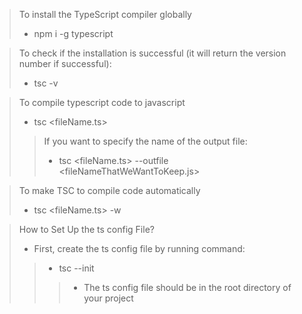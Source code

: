 > To install the TypeScript compiler globally
> - npm i -g typescript

> To check if the installation is successful (it will return the version number if successful):
> - tsc -v

> To compile typescript code to javascript
> - tsc <fileName.ts>
>> If you want to specify the name of the output file:
>> - tsc <fileName.ts> --outfile <fileNameThatWeWantToKeep.js>

> To make TSC to compile code automatically
> - tsc <fileName.ts> -w

> How to Set Up the ts config File?
> - First, create the ts config file by running command:
>> - tsc --init
>>> - The ts config file should be in the root directory of your project